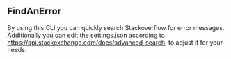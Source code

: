 ## FindAnError

By using this CLI you can quickly search Stackoverflow for error messages. Additionally you can edit the settings.json according to https://api.stackexchange.com/docs/advanced-search, to adjust it for your needs.
